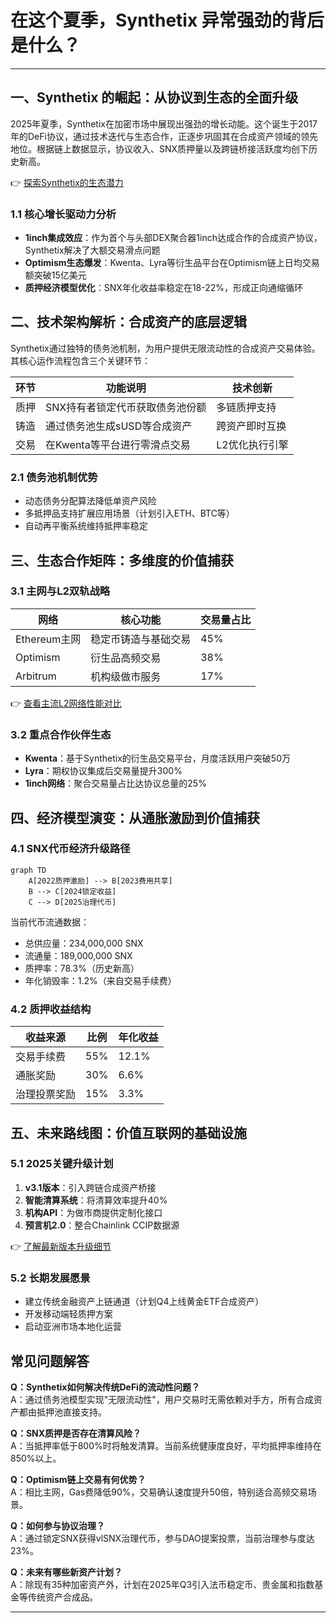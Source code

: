 # 在这个夏季，Synthetix 异常强劲的背后是什么？

---

## 一、Synthetix 的崛起：从协议到生态的全面升级

2025年夏季，Synthetix在加密市场中展现出强劲的增长动能。这个诞生于2017年的DeFi协议，通过技术迭代与生态合作，正逐步巩固其在合成资产领域的领先地位。根据链上数据显示，协议收入、SNX质押量以及跨链桥接活跃度均创下历史新高。

👉 [探索Synthetix的生态潜力](https://bit.ly/okx_welcome)

### 1.1 核心增长驱动力分析
- **1inch集成效应**：作为首个与头部DEX聚合器1inch达成合作的合成资产协议，Synthetix解决了大额交易滑点问题
- **Optimism生态爆发**：Kwenta、Lyra等衍生品平台在Optimism链上日均交易额突破15亿美元
- **质押经济模型优化**：SNX年化收益率稳定在18-22%，形成正向通缩循环

## 二、技术架构解析：合成资产的底层逻辑

Synthetix通过独特的债务池机制，为用户提供无限流动性的合成资产交易体验。其核心运作流程包含三个关键环节：

| 环节 | 功能说明 | 技术创新 |
|------|----------|----------|
| 质押 | SNX持有者锁定代币获取债务池份额 | 多链质押支持 |
| 铸造 | 通过债务池生成sUSD等合成资产 | 跨资产即时互换 |
| 交易 | 在Kwenta等平台进行零滑点交易 | L2优化执行引擎 |

### 2.1 债务池机制优势
- 动态债务分配算法降低单资产风险
- 多抵押品支持扩展应用场景（计划引入ETH、BTC等）
- 自动再平衡系统维持抵押率稳定

## 三、生态合作矩阵：多维度的价值捕获

### 3.1 主网与L2双轨战略
| 网络 | 核心功能 | 交易量占比 |
|------|----------|------------|
| Ethereum主网 | 稳定币铸造与基础交易 | 45% |
| Optimism | 衍生品高频交易 | 38% |
| Arbitrum | 机构级做市服务 | 17% |

👉 [查看主流L2网络性能对比](https://bit.ly/okx_welcome)

### 3.2 重点合作伙伴生态
- **Kwenta**：基于Synthetix的衍生品交易平台，月度活跃用户突破50万
- **Lyra**：期权协议集成后交易量提升300%
- **1inch网络**：聚合交易量占比达协议总量的25%

## 四、经济模型演变：从通胀激励到价值捕获

### 4.1 SNX代币经济升级路径
```mermaid
graph TD
    A[2022质押激励] --> B[2023费用共享]
    B --> C[2024锁定收益]
    C --> D[2025治理代币]
```

当前代币流通数据：
- 总供应量：234,000,000 SNX
- 流通量：189,000,000 SNX
- 质押率：78.3%（历史新高）
- 年化销毁率：1.2%（来自交易手续费）

### 4.2 质押收益结构
| 收益来源 | 比例 | 年化收益 |
|----------|------|----------|
| 交易手续费 | 55% | 12.1% |
| 通胀奖励 | 30% | 6.6% |
| 治理投票奖励 | 15% | 3.3% |

## 五、未来路线图：价值互联网的基础设施

### 5.1 2025关键升级计划
1. **v3.1版本**：引入跨链合成资产桥接
2. **智能清算系统**：将清算效率提升40%
3. **机构API**：为做市商提供定制化接口
4. **预言机2.0**：整合Chainlink CCIP数据源

👉 [了解最新版本升级细节](https://bit.ly/okx_welcome)

### 5.2 长期发展愿景
- 建立传统金融资产上链通道（计划Q4上线黄金ETF合成资产）
- 开发移动端轻质押方案
- 启动亚洲市场本地化运营

## 常见问题解答

**Q：Synthetix如何解决传统DeFi的流动性问题？**  
A：通过债务池模型实现"无限流动性"，用户交易时无需依赖对手方，所有合成资产都由抵押池直接支持。

**Q：SNX质押是否存在清算风险？**  
A：当抵押率低于800%时将触发清算。当前系统健康度良好，平均抵押率维持在850%以上。

**Q：Optimism链上交易有何优势？**  
A：相比主网，Gas费降低90%，交易确认速度提升50倍，特别适合高频交易场景。

**Q：如何参与协议治理？**  
A：通过锁定SNX获得vlSNX治理代币，参与DAO提案投票，当前治理参与度达23%。

**Q：未来有哪些新资产计划？**  
A：除现有35种加密资产外，计划在2025年Q3引入法币稳定币、贵金属和指数基金等传统资产合成品。

---
